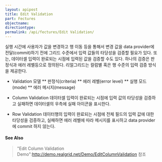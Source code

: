 ```yaml
---
layout: apipost
title: Edit Validation
part: Fectures
objectname: 
directiontype: 
permalink: /api/fectures/Edit Validation/
---
```



실행 시간에 사용자가 값을 변경하고 행 이동 등을 통해서 변경 값을 data provider에 전달(commit)하기 전에 그리드 수준에서 입력 값들의 타당성을 검증할 필요가 있다. 또는, 데이터셀 입력이 완료되는 시점에 입력된 값을 검증할 수도 있다. 하나의 검증은 판정식과 에러 레벨등으로 정의된다. 리얼그리드는 컬럼별 혹은 행 수준의 입력 검증 방식을 제공한다.

* Validation 모델
** 판정식(criteria)
** 에러 레벨(error level)
** 실행 모드(mode)
** 에러 메시지(message)

* Column Validation
데이터셀 입력이 완료되는 시점에 입력 값의 타당성을 검증하고 실패하면 데이터셀의 우측에 실패 아이콘을 표시한다.

* Row Validation
데이터행의 입력이 완료되는 시점에 전체 필드의 입력 값에 대한 타당성을 검증하고, 실패하면 에러 레벨에 따라 메시지를 표시하고 data provider에 commit 하지 않는다.

#### See Also
> "Edit Column Validation Demo":http://demo.realgrid.net/Demo/EditColumnValidation 참조
